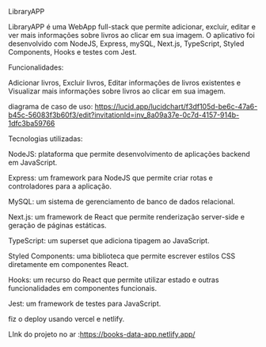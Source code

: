 LibraryAPP

LibraryAPP é uma WebApp full-stack que permite adicionar, excluir, editar e ver mais informações sobre livros ao clicar em sua imagem. O aplicativo foi desenvolvido com NodeJS, Express, mySQL, Next.js, TypeScript, Styled Components, Hooks e testes com Jest.

Funcionalidades:


Adicionar livros, 
Excluir livros,
Editar informações de livros existentes e
Visualizar mais informações sobre livros ao clicar em sua imagem.

diagrama de caso de uso: https://lucid.app/lucidchart/f3df105d-be6c-47a6-b45c-56083f3b60f3/edit?invitationId=inv_8a09a37e-0c7d-4157-914b-1dfc3ba59766

Tecnologias utilizadas:


NodeJS: plataforma que permite desenvolvimento de aplicações backend em JavaScript.


Express: um framework para NodeJS que permite criar rotas e controladores para a aplicação.


MySQL: um sistema de gerenciamento de banco de dados relacional.


Next.js: um framework de React que permite renderização server-side e geração de páginas estáticas.


TypeScript: um superset que adiciona tipagem ao JavaScript.


Styled Components: uma biblioteca que permite escrever estilos CSS diretamente em componentes React.


Hooks: um recurso do React que permite utilizar estado e outras funcionalidades em componentes funcionais.


Jest: um framework de testes para JavaScript.



fiz o deploy usando vercel e netlify.



LInk do projeto no ar :https://books-data-app.netlify.app/
